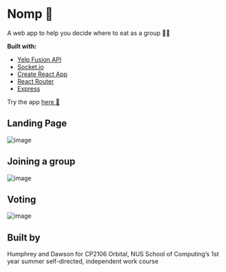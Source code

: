 # Nomp 🌮
A web app to help you decide where to eat as a group 🍛🍻

**Built with:**
- [Yelp Fusion API](https://www.yelp.com/developers/documentation/v3/get_started)
- [Socket.io](https://socket.io/docs/v4/)
- [Create React App](https://github.com/facebook/create-react-app)
- [React Router](https://github.com/remix-run/react-router)
- [Express](https://expressjs.com/)

Try the app [here 🥤](https://orbital-nomp.netlify.app/)

## Landing Page

![image](https://user-images.githubusercontent.com/48670655/183425920-bc9a2412-57e1-42c3-98d8-d951f41e46d1.png)

## Joining a group

![image](https://user-images.githubusercontent.com/48670655/183430240-1b9e0abd-1176-48bd-baa7-696e9edc000f.png)

## Voting 

![image](https://user-images.githubusercontent.com/48670655/183432425-6ba37108-80c1-46f6-8915-0e5d2081c1c1.png)


## Built by
Humphrey and Dawson for CP2106 Orbital, NUS School of Computing’s 1st year summer self-directed, independent work course

